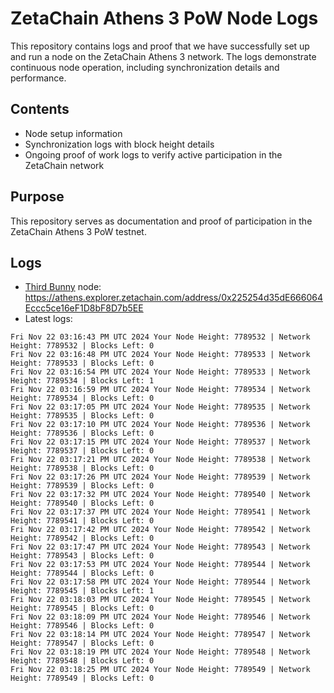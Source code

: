 # ZetaChain Athens 3 PoW Node Logs
This repository contains logs and proof that we have successfully set up and run a node on the ZetaChain Athens 3 network. The logs demonstrate continuous node operation, including synchronization details and performance.

## Contents
- Node setup information
- Synchronization logs with block height details
- Ongoing proof of work logs to verify active participation in the ZetaChain network

## Purpose
This repository serves as documentation and proof of participation in the ZetaChain Athens 3 PoW testnet.

## Logs

- [Third Bunny](https://thirdbunny.xyz/) node: https://athens.explorer.zetachain.com/address/0x225254d35dE666064Eccc5ce16eF1D8bF8D7b5EE
- Latest logs:
```
Fri Nov 22 03:16:43 PM UTC 2024 Your Node Height: 7789532 | Network Height: 7789532 | Blocks Left: 0
Fri Nov 22 03:16:48 PM UTC 2024 Your Node Height: 7789533 | Network Height: 7789533 | Blocks Left: 0
Fri Nov 22 03:16:54 PM UTC 2024 Your Node Height: 7789533 | Network Height: 7789534 | Blocks Left: 1
Fri Nov 22 03:16:59 PM UTC 2024 Your Node Height: 7789534 | Network Height: 7789534 | Blocks Left: 0
Fri Nov 22 03:17:05 PM UTC 2024 Your Node Height: 7789535 | Network Height: 7789535 | Blocks Left: 0
Fri Nov 22 03:17:10 PM UTC 2024 Your Node Height: 7789536 | Network Height: 7789536 | Blocks Left: 0
Fri Nov 22 03:17:15 PM UTC 2024 Your Node Height: 7789537 | Network Height: 7789537 | Blocks Left: 0
Fri Nov 22 03:17:21 PM UTC 2024 Your Node Height: 7789538 | Network Height: 7789538 | Blocks Left: 0
Fri Nov 22 03:17:26 PM UTC 2024 Your Node Height: 7789539 | Network Height: 7789539 | Blocks Left: 0
Fri Nov 22 03:17:32 PM UTC 2024 Your Node Height: 7789540 | Network Height: 7789540 | Blocks Left: 0
Fri Nov 22 03:17:37 PM UTC 2024 Your Node Height: 7789541 | Network Height: 7789541 | Blocks Left: 0
Fri Nov 22 03:17:42 PM UTC 2024 Your Node Height: 7789542 | Network Height: 7789542 | Blocks Left: 0
Fri Nov 22 03:17:47 PM UTC 2024 Your Node Height: 7789543 | Network Height: 7789543 | Blocks Left: 0
Fri Nov 22 03:17:53 PM UTC 2024 Your Node Height: 7789544 | Network Height: 7789544 | Blocks Left: 0
Fri Nov 22 03:17:58 PM UTC 2024 Your Node Height: 7789544 | Network Height: 7789545 | Blocks Left: 1
Fri Nov 22 03:18:03 PM UTC 2024 Your Node Height: 7789545 | Network Height: 7789545 | Blocks Left: 0
Fri Nov 22 03:18:09 PM UTC 2024 Your Node Height: 7789546 | Network Height: 7789546 | Blocks Left: 0
Fri Nov 22 03:18:14 PM UTC 2024 Your Node Height: 7789547 | Network Height: 7789547 | Blocks Left: 0
Fri Nov 22 03:18:19 PM UTC 2024 Your Node Height: 7789548 | Network Height: 7789548 | Blocks Left: 0
Fri Nov 22 03:18:25 PM UTC 2024 Your Node Height: 7789549 | Network Height: 7789549 | Blocks Left: 0
```

